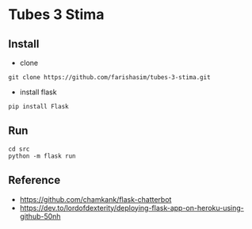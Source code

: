 # Tubes 3 Stima

## Install
- clone
```
git clone https://github.com/farishasim/tubes-3-stima.git
```
- install flask
```
pip install Flask
```

## Run
```
cd src
python -m flask run
```

## Reference
- https://github.com/chamkank/flask-chatterbot
- https://dev.to/lordofdexterity/deploying-flask-app-on-heroku-using-github-50nh
